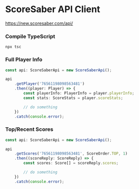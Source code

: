 # ScoreSaber API Client
https://new.scoresaber.com/api/

### Compile TypeScript
``npx tsc``

### Full Player Info
```typescript
const api: ScoreSaberApi = new ScoreSaberApi();

api
    .getPlayer('76561198098563481')
    .then((player: Player) => {
        const playerInfo: PlayerInfo = player.playerInfo;
        const stats: ScoreStats = player.scoreStats;

        // do something
    })
    .catch(console.error);
```

### Top/Recent Scores
```typescript
const api: ScoreSaberApi = new ScoreSaberApi();

api
    .getScores('76561198098563481', ScoreOrder.TOP, 1)
    .then((scoreReply: ScoreReply) => {
        const scores: Score[] = scoreReply.scores;

        // do something
    })
    .catch(console.error);
```
